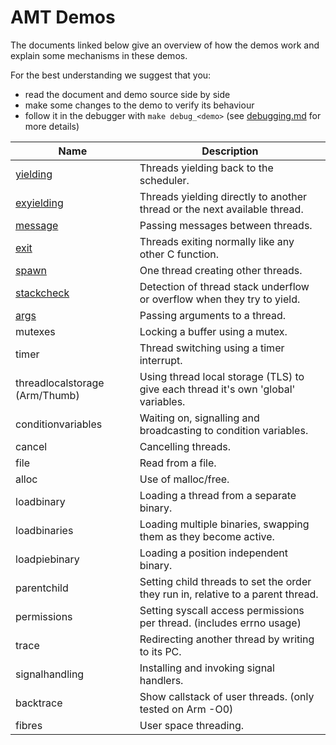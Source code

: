 # AMT Demos

The documents linked below give an overview of how the demos work and explain some mechanisms in these demos.

For the best understanding we suggest that you:
* read the document and demo source side by side
* make some changes to the demo to verify its behaviour
* follow it in the debugger with `make debug_<demo>` (see [debugging.md](debugging.md) for more details)

| Name                                        | Description                                                                       |
| ------------------------------------------- | --------------------------------------------------------------------------------- |
| [yielding](../demos/yielding/README.md)     | Threads yielding back to the scheduler.                                           |
| [exyielding](../demos/exyielding/README.md) | Threads yielding directly to another thread or the next available thread.         |
| [message](../demos/message/README.md)       | Passing messages between threads.                                                 |
| [exit](../demos/exit/README.md)             | Threads exiting normally like any other C function.                               |
| [spawn](../demos/spawn/README.md)           | One thread creating other threads.                                                |
| [stackcheck](../demos/stackcheck/README.md) | Detection of thread stack underflow or overflow when they try to yield.           |
| [args](../demos/args/README.md)             | Passing arguments to a thread.                                                    |
| mutexes                                     | Locking a buffer using a mutex.                                                   |
| timer                                       | Thread switching using a timer interrupt.                                         |
| threadlocalstorage (Arm/Thumb)              | Using thread local storage (TLS) to give each thread it's own 'global' variables. |
| conditionvariables                          | Waiting on, signalling and broadcasting to condition variables.                   |
| cancel                                      | Cancelling threads.                                                               |
| file                                        | Read from a file.                                                                 |
| alloc                                       | Use of malloc/free.                                                               |
| loadbinary                                  | Loading a thread from a separate binary.                                          |
| loadbinaries                                | Loading multiple binaries, swapping them as they become active.                   |
| loadpiebinary                               | Loading a position independent binary.                                            |
| parentchild                                 | Setting child threads to set the order they run in, relative to a parent thread.  |
| permissions                                 | Setting syscall access permissions per thread. (includes errno usage)             |
| trace                                       | Redirecting another thread by writing to its PC.                                  |
| signalhandling                              | Installing and invoking signal handlers.                                          |
| backtrace                                   | Show callstack of user threads. (only tested on Arm -O0)                          |
| fibres                                      | User space threading.                                                             |
